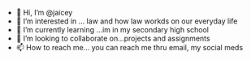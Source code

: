 - 👋 Hi, I’m @jaicey
- 👀 I’m interested in ... law and how law workds on our everyday life
- 🌱 I’m currently learning ...im in my secondary high school
- 💞️ I’m looking to collaborate on...projects and assignments 
- 📫 How to reach me... you can reach me thru email, my social meds

<!---
jaicey/jaicey is a ✨ special ✨ repository because its `README.md` (this file) appears on your GitHub profile.
You can click the Preview link to take a look at your changes.
--->
